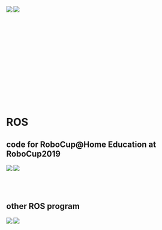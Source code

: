 <a href="https://github.com/anuraghazra/github-readme-stats">
  <img align="left" src="https://github-readme-stats.vercel.app/api?username=nakano16180&count_private=true&show_icons=true" />
</a>
<a href="https://github.com/anuraghazra/github-readme-stats">
  <img align="left" src="https://github-readme-stats.vercel.app/api/top-langs/?username=nakano16180" />
</a>

<br><br><br><br><br><br><br><br><br><br><br><br><br><br>

# ROS

## code for RoboCup@Home Education at RoboCup2019

<a href="https://github.com/nakano16180/rosnodejs_sample">
  <img align="left" src="https://github-readme-stats.vercel.app/api/pin/?username=nakano16180&repo=rosnodejs_sample" />
</a>
<a href="https://github.com/rionehome/voice_visualizer">
  <img align="left" src="https://github-readme-stats.vercel.app/api/pin/?username=rionehome&repo=voice_visualizer" />
</a>

<br><br><br><br>

## other ROS program

<a href="https://github.com/nakano16180/open_manipulator_ign">
  <img align="left" src="https://github-readme-stats.vercel.app/api/pin/?username=nakano16180&repo=open_manipulator_ign" />
</a>
<a href="https://github.com/rionehome/ros2_demo_py">
  <img align="left" src="https://github-readme-stats.vercel.app/api/pin/?username=nakano16180&repo=ros2_demo_py" />
</a>


<!--
**nakano16180/nakano16180** is a ✨ _special_ ✨ repository because its `README.md` (this file) appears on your GitHub profile.

Here are some ideas to get you started:

- 🔭 I’m currently working on ...
- 🌱 I’m currently learning ...
- 👯 I’m looking to collaborate on ...
- 🤔 I’m looking for help with ...
- 💬 Ask me about ...
- 📫 How to reach me: ...
- 😄 Pronouns: ...
- ⚡ Fun fact: ...
-->
